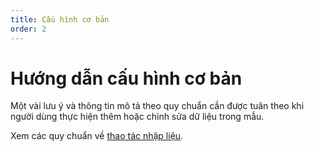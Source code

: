 ```yaml
---
title: Cấu hình cơ bản
order: 2
---
```

# Hướng dẫn cấu hình cơ bản
Một vài lưu ý và thông tin mô tả theo quy chuẩn cần được tuân theo khi người dùng thực hiện thêm hoặc chỉnh sửa dữ liệu trong mẫu.

Xem các quy chuẩn về [thao tác nhập liệu](/docs/vi/sigma-dai/04-getting-started/d-input.md).